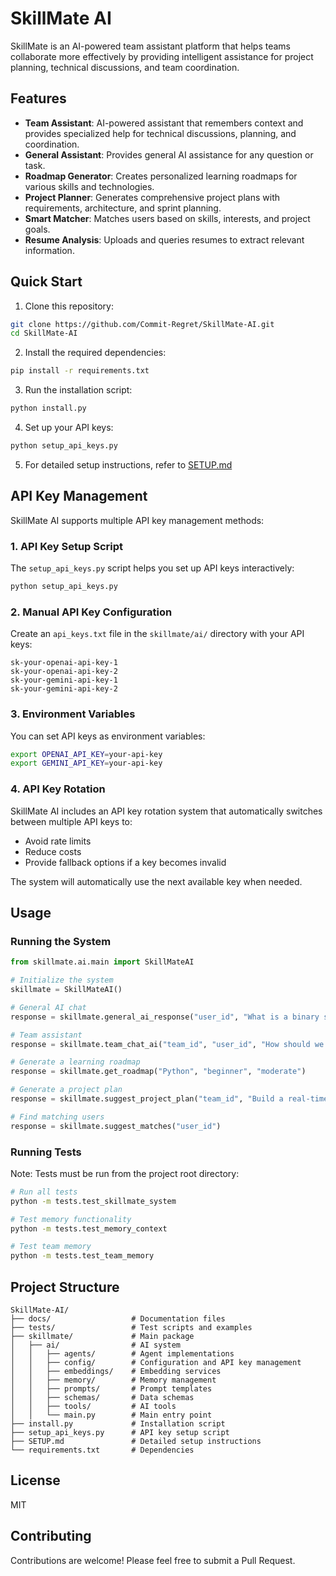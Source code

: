 # SkillMate AI

SkillMate is an AI-powered team assistant platform that helps teams collaborate more effectively by providing intelligent assistance for project planning, technical discussions, and team coordination.

## Features

- **Team Assistant**: AI-powered assistant that remembers context and provides specialized help for technical discussions, planning, and coordination.
- **General Assistant**: Provides general AI assistance for any question or task.
- **Roadmap Generator**: Creates personalized learning roadmaps for various skills and technologies.
- **Project Planner**: Generates comprehensive project plans with requirements, architecture, and sprint planning.
- **Smart Matcher**: Matches users based on skills, interests, and project goals.
- **Resume Analysis**: Uploads and queries resumes to extract relevant information.

## Quick Start

1. Clone this repository:
```bash
git clone https://github.com/Commit-Regret/SkillMate-AI.git
cd SkillMate-AI
```

2. Install the required dependencies:
```bash
pip install -r requirements.txt
```

3. Run the installation script:
```bash
python install.py
```

4. Set up your API keys:
```bash
python setup_api_keys.py
```

5. For detailed setup instructions, refer to [SETUP.md](SETUP.md)

## API Key Management

SkillMate AI supports multiple API key management methods:

### 1. API Key Setup Script

The `setup_api_keys.py` script helps you set up API keys interactively:

```bash
python setup_api_keys.py
```

### 2. Manual API Key Configuration

Create an `api_keys.txt` file in the `skillmate/ai/` directory with your API keys:

```
sk-your-openai-api-key-1
sk-your-openai-api-key-2
sk-your-gemini-api-key-1
sk-your-gemini-api-key-2
```

### 3. Environment Variables

You can set API keys as environment variables:
```bash
export OPENAI_API_KEY=your-api-key
export GEMINI_API_KEY=your-api-key
```

### 4. API Key Rotation

SkillMate AI includes an API key rotation system that automatically switches between multiple API keys to:
- Avoid rate limits
- Reduce costs
- Provide fallback options if a key becomes invalid

The system will automatically use the next available key when needed.

## Usage

### Running the System

```python
from skillmate.ai.main import SkillMateAI

# Initialize the system
skillmate = SkillMateAI()

# General AI chat
response = skillmate.general_ai_response("user_id", "What is a binary search tree?")

# Team assistant
response = skillmate.team_chat_ai("team_id", "user_id", "How should we structure our sprint planning?")

# Generate a learning roadmap
response = skillmate.get_roadmap("Python", "beginner", "moderate")

# Generate a project plan
response = skillmate.suggest_project_plan("team_id", "Build a real-time chat application")

# Find matching users
response = skillmate.suggest_matches("user_id")
```

### Running Tests

Note: Tests must be run from the project root directory:

```bash
# Run all tests
python -m tests.test_skillmate_system

# Test memory functionality
python -m tests.test_memory_context

# Test team memory
python -m tests.test_team_memory
```

## Project Structure

```
SkillMate-AI/
├── docs/                  # Documentation files
├── tests/                 # Test scripts and examples
├── skillmate/             # Main package
│   ├── ai/                # AI system
│   │   ├── agents/        # Agent implementations
│   │   ├── config/        # Configuration and API key management
│   │   ├── embeddings/    # Embedding services
│   │   ├── memory/        # Memory management
│   │   ├── prompts/       # Prompt templates
│   │   ├── schemas/       # Data schemas
│   │   ├── tools/         # AI tools
│   │   └── main.py        # Main entry point
├── install.py             # Installation script
├── setup_api_keys.py      # API key setup script
├── SETUP.md               # Detailed setup instructions
└── requirements.txt       # Dependencies
```

## License

MIT

## Contributing

Contributions are welcome! Please feel free to submit a Pull Request. 